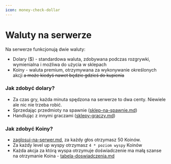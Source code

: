 ```yaml
---
icon: money-check-dollar
---
```


# Waluty na serwerze

Na serwerze funkcjonują dwie waluty:&#x20;

* Dolary ($) - standardowa waluta, zdobywana podczas rozgrywki, wymienialna i możliwa do użycia w sklepach
* Koiny - waluta premium, otrzymywana za wykonywanie określonych akcji ~~a może kiedyś nawet będzie gdzieś do kupienia~~

### Jak zdobyć dolary?

* Za czas gry, każda minuta spędzona na serwerze to dwa centy. Niewiele ale nic nie trzeba robić.
* Sprzedając przedmioty na spawnie ([sklep-na-spawnie.md](sklep-na-spawnie.md "mention"))
* Handlując z innymi graczami ([sklepy-graczy.md](sklepy-graczy.md "mention"))

### Jak zdobyć Koiny?

* [zaglosuj-na-serwer.md](../zaglosuj-na-serwer.md "mention"), za każdy głos otrzymasz 50 Koinów.
* Za każdy level up wyspy otrzymasz `4 * poziom wyspy` Koinów
* Każda akcja za którą wyspa otrzymuje doświadczenie ma małą szanse na otrzymanie Koina - [tabela-doswiadczenia.md](poziom-wyspy/tabela-doswiadczenia.md "mention")
